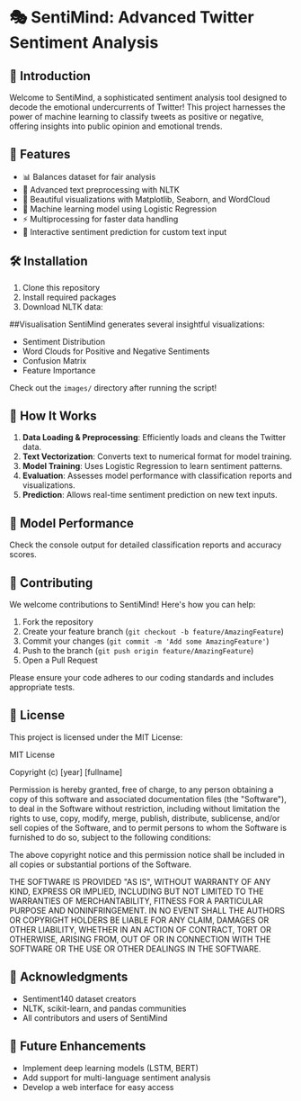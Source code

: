 # 🎭 SentiMind: Advanced Twitter Sentiment Analysis

## 🌟 Introduction
Welcome to SentiMind, a sophisticated sentiment analysis tool designed to decode the emotional undercurrents of Twitter! This project harnesses the power of machine learning to classify tweets as positive or negative, offering insights into public opinion and emotional trends.

## 🚀 Features
- 📊 Balances dataset for fair analysis
- 🧹 Advanced text preprocessing with NLTK
- 🎨 Beautiful visualizations with Matplotlib, Seaborn, and WordCloud
- 🧠 Machine learning model using Logistic Regression
- ⚡ Multiprocessing for faster data handling
- 🔮 Interactive sentiment prediction for custom text input

## 🛠️ Installation
1. Clone this repository
2. Install required packages
3. Download NLTK data:


##Visualisation
SentiMind generates several insightful visualizations:
- Sentiment Distribution
- Word Clouds for Positive and Negative Sentiments
- Confusion Matrix
- Feature Importance

Check out the `images/` directory after running the script!

## 🧠 How It Works
1. **Data Loading & Preprocessing**: Efficiently loads and cleans the Twitter data.
2. **Text Vectorization**: Converts text to numerical format for model training.
3. **Model Training**: Uses Logistic Regression to learn sentiment patterns.
4. **Evaluation**: Assesses model performance with classification reports and visualizations.
5. **Prediction**: Allows real-time sentiment prediction on new text inputs.

## 🎯 Model Performance
Check the console output for detailed classification reports and accuracy scores.

## 🤝 Contributing
We welcome contributions to SentiMind! Here's how you can help:

1. Fork the repository
2. Create your feature branch (`git checkout -b feature/AmazingFeature`)
3. Commit your changes (`git commit -m 'Add some AmazingFeature'`)
4. Push to the branch (`git push origin feature/AmazingFeature`)
5. Open a Pull Request

Please ensure your code adheres to our coding standards and includes appropriate tests.

## 📜 License
This project is licensed under the MIT License:

MIT License

Copyright (c) [year] [fullname]

Permission is hereby granted, free of charge, to any person obtaining a copy
of this software and associated documentation files (the "Software"), to deal
in the Software without restriction, including without limitation the rights
to use, copy, modify, merge, publish, distribute, sublicense, and/or sell
copies of the Software, and to permit persons to whom the Software is
furnished to do so, subject to the following conditions:

The above copyright notice and this permission notice shall be included in all
copies or substantial portions of the Software.

THE SOFTWARE IS PROVIDED "AS IS", WITHOUT WARRANTY OF ANY KIND, EXPRESS OR
IMPLIED, INCLUDING BUT NOT LIMITED TO THE WARRANTIES OF MERCHANTABILITY,
FITNESS FOR A PARTICULAR PURPOSE AND NONINFRINGEMENT. IN NO EVENT SHALL THE
AUTHORS OR COPYRIGHT HOLDERS BE LIABLE FOR ANY CLAIM, DAMAGES OR OTHER
LIABILITY, WHETHER IN AN ACTION OF CONTRACT, TORT OR OTHERWISE, ARISING FROM,
OUT OF OR IN CONNECTION WITH THE SOFTWARE OR THE USE OR OTHER DEALINGS IN THE
SOFTWARE.

## 🙏 Acknowledgments
- Sentiment140 dataset creators
- NLTK, scikit-learn, and pandas communities
- All contributors and users of SentiMind

## 🔮 Future Enhancements
- Implement deep learning models (LSTM, BERT)
- Add support for multi-language sentiment analysis
- Develop a web interface for easy access
